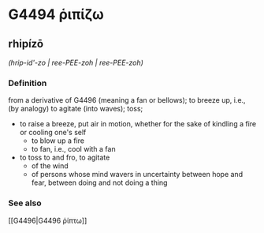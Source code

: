 # G4494 ῥιπίζω

## rhipízō

_(hrip-id'-zo | ree-PEE-zoh | ree-PEE-zoh)_

### Definition

from a derivative of G4496 (meaning a fan or bellows); to breeze up, i.e., (by analogy) to agitate (into waves); toss; 

- to raise a breeze, put air in motion, whether for the sake of kindling a fire or cooling one's self
  - to blow up a fire
  - to fan, i.e., cool with a fan
- to toss to and fro, to agitate
  - of the wind
  - of persons whose mind wavers in uncertainty between hope and fear, between doing and not doing a thing

### See also

[[G4496|G4496 ῥίπτω]]
